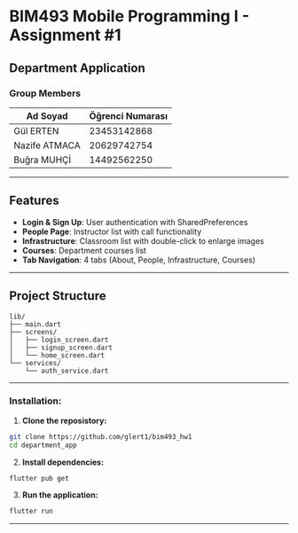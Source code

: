 
# BIM493 Mobile Programming I - Assignment #1
## Department Application

### Group Members

| Ad Soyad      | Öğrenci Numarası |
|---------------|------------------|
| Gül ERTEN     | 23453142868      |
| Nazife ATMACA | 20629742754      |
| Buğra MUHÇİ   | 14492562250      |


---

## Features

- **Login & Sign Up**: User authentication with SharedPreferences
- **People Page**: Instructor list with call functionality
- **Infrastructure**: Classroom list with double-click to enlarge images
- **Courses**: Department courses list
- **Tab Navigation**: 4 tabs (About, People, Infrastructure, Courses)

---
##  Project Structure
```
lib/
├── main.dart
├── screens/
│   ├── login_screen.dart
│   ├── signup_screen.dart
│   └── home_screen.dart
└── services/
    └── auth_service.dart
```

---

### Installation:

1. **Clone the reposistory:**
```bash
git clone https://github.com/glert1/bim493_hw1
cd department_app
```

2. **Install dependencies:**
```bash
flutter pub get
```

3. **Run the application:**
```bash
flutter run
```
---

